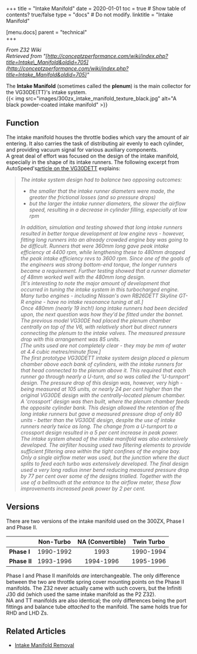 +++
title = "Intake Manifold"
date = 2020-01-01
toc = true  # Show table of contents? true/false
type = "docs"  # Do not modify.
linktitle = "Intake Manifold"

[menu.docs]
  parent = "technical"  
+++

_From Z32 Wiki_  
_Retrieved from "[http://conceptzperformance.com/wiki/index.php?title=Intake\_Manifold&oldid=705](http://conceptzperformance.com/wiki/index.php?title=Intake_Manifold&oldid=705)"_


The **Intake Manifold** (sometimes called the **plenum**) is the main collector for the VG30DE(TT)'s intake system.  
{{< img src="images/300zx_intake_manifold_texture_black.jpg" alt="A black powder-coated intake manifold" >}}  

  

## Function

The intake manifold houses the throttle bodies which vary the amount of air entering. It also carries the task of distributing air evenly to each cylinder, and providing vacuum signal for various auxiliary components.  
A great deal of effort was focused on the design of the intake manifold, especially in the shape of its intake runners. The following excerpt from AutoSpeed's[article on the VG30DETT](http://www.autospeed.com/A_109870/cms/article.html) explains:  
  

> _The intake system design had to balance two opposing outcomes:_  
> *   _the smaller that the intake runner diameters were made, the greater the frictional losses (and so pressure drops)_  
> *   _but the larger the intake runner diameters, the slower the airflow speed, resulting in a decrease in cylinder filling, especially at low rpm_
>  
> _In addition, simulation and testing showed that long intake runners resulted in better torque development at low engine revs - however, fitting long runners into an already crowded engine bay was going to be difficult. Runners that were 360mm long gave peak intake efficiency at 4400 rpm, while lengthening these to 480mm dropped the peak intake efficiency revs to 3600 rpm. Since one of the goals of the engineers was strong bottom-end torque, the longer runners became a requirement. Further testing showed that a runner diameter of 48mm worked well with the 480mm long design._  
> _\[It's interesting to note the major amount of development that occurred in tuning the intake system in this turbocharged engine. Many turbo engines - including Nissan's own RB26DETT Skyline GT-R engine - have no intake resonance tuning at all.\]_  
> _Once 480mm (nearly 19 inch!) long intake runners had been decided upon, the next question was how they'd be fitted under the bonnet. The previous model VG30DE had placed the plenum chamber centrally on top of the V6, with relatively short but direct runners connecting the plenum to the intake valves. The measured pressure drop with this arrangement was 85 units._  
> _\[The units used are not completely clear - they may be mm of water at 4.4 cubic metres/minute flow.\]_  
> _The first prototype VG30DETT intake system design placed a plenum chamber above each bank of cylinders, with the intake runners for that head connected to the plenum above it. This required that each runner go through nearly a U-turn, and so was called the 'U-turnport' design. The pressure drop of this design was, however, very high - being measured at 105 units, or nearly 24 per cent higher than the original VG30DE design with the centrally-located plenum chamber._  
> _A 'crossport' design was then built, where the plenum chamber feeds the opposite cylinder bank. This design allowed the retention of the long intake runners but gave a measured pressure drop of only 80 units - better than the VG30DE design, despite the use of intake runners nearly twice as long. The change from a U-turnport to a crossport design resulted in a 5 per cent increase in peak power._  
> _The intake system ahead of the intake manifold was also extensively developed. The airfilter housing used two filtering elements to provide sufficient filtering area within the tight confines of the engine bay. Only a single airflow meter was used, but the junction where the duct splits to feed each turbo was extensively developed. The final design used a very long radius inner bend reducing measured pressure drop by 77 per cent over some of the designs trialled. Together with the use of a bellmouth at the entrance to the airflow meter, these flow improvements increased peak power by 2 per cent._  

## Versions

There are two versions of the intake manifold used on the 300ZX, Phase I and Phase II.  


|               | **Non-Turbo** | **NA (Convertible)** | **Twin Turbo** |
| ------------- |:-------------:|:--------------------:|:--------------:|
| **Phase I**   | 1990-1992     | 1993                 | 1990-1994      |
| **Phase II**  | 1993-1996     | 1994-1996            | 1995-1996      |

  

Phase I and Phase II manifolds _are_ interchangeable. The only difference between the two are throttle spring cover mounting points on the Phase II manifolds.
The Z32 never actually came with such covers, but the Infiniti J30 did (which used the same intake manifold as the P2 Z32).  
NA and TT manifolds are also identical; the only differences being the port fittings and balance tube _attached_ to the manifold. 
The same holds true for RHD and LHD Zs.

## Related Articles

* [Intake Manifold Removal](../intake_manifold_removal "Intake Manifold Removal")  

